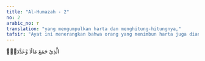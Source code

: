 ```yaml
---
title: "Al-Humazah - 2"
no: 2
arabic_no: ٢
translation: "yang mengumpulkan harta dan menghitung-hitungnya,"
tafsir: "Ayat ini menerangkan bahwa orang yang menimbun harta juga diancam neraka karena memperkaya diri sendiri serta selalu menghitung-hitung harta kekayaannya. Hal itu ia lakukan karena sangat cinta dan senangnya kepada harta seakan-akan tidak ada kebahagiaan dan kemuliaan dalam hidup kecuali dengan harta. Bila ia menoleh kepada hartanya yang banyak itu, ia merasakan bahwa kedudukannya sudah tinggi dari orang-orang sekelilingnya.\n\nDia tidak merasa khawatir akan ditimpa musibah karena mencerca dan merobek-robek kehormatan orang lain. Karena kecongkakannya, ia lupa dan tidak sadar bahwa maut selalu mengintainya, tidak memikirkan apa yang akan terjadi sesudah mati, dan tidak pula merenungkan apa-apa yang akan terjadi atas dirinya."
---
```


 ۨالَّذِيْ جَمَعَ مَالًا وَّعَدَّدَهٗۙ
